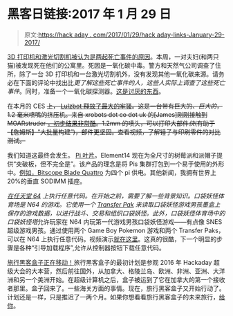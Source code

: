 # 黑客日链接:2017 年 1 月 29 日

> 原文:[https://hack aday . com/2017/01/29/hack aday-links-January-29-2017/](https://hackaday.com/2017/01/29/hackaday-links-january-29-2017/)

[3D 打印机和激光切割机被认为是两起死亡事件的原因](http://sanfrancisco.cbslocal.com/2017/01/27/source-carbon-monoxide-poisoning-killed-berkeley-couple/)。本周，一对夫妇(和两只猫)被发现死在他们的公寓里。死因是一氧化碳中毒。警方和天然气公司调查了住所，除了一台 3D 打印机和一台激光切割机外，没有发现其他一氧化碳来源。请务必在下面的评论中找出比*更了解这些死亡事件的人，这些人实际上调查了这些死亡事件*。同时，准备一个一氧化碳探测器。[这是讨厌的东西](https://hackaday.com/2016/05/04/carbon-monoxide-hunting-a-silent-killer/)。

在本月的 CES ~~上， [Lulzbot 释放了最大的牢骚](http://hackaday.com/2017/01/08/ces2017-lulzbot-has-the-best-names-for-stuff/)。这是一台带有巨大的、*巨大的*，1.2 毫米喷嘴的挤压机。来自 xrobots dot co dot uk 的[James]刚刚接触到 MOARstruder [，初步结果非常酷](https://www.youtube.com/watch?v=ZwuQ_YB1okI)。1.2mm 的喷头，可以打印大部件*快*(有助于【詹姆斯】“大批量构建”)，部件更坚固。查看视频，了解锤子与印刷零件的对比测试。~~

我们知道这最终会发生。 [Pi 叶片](http://www.element14.com/news/element14-exclusively-launches-bitscope-blade-for-raspberry-pi/)。Element14 现在为全尺寸的树莓派和派帽子提供“突破板，但不完全是”。该产品的理念是将 Pis 集群打包到一个易于使用的外形中。[例如，Bitscope Blade Quattro](http://uk.farnell.com/bitscope/bb04b/bitscope-blade-quattro/dp/2546578) 为四个 pi 供电。其他新闻，我拥有世界上 20%的垂直 SODIMM 插座。

*[在任天堂 64](https://github.com/MrCheeze/pokestadium-ace) 上执行任意代码。*在开始之前，需要了解一些背景知识。*口袋妖怪体育场*是 N64 的游戏。它使用一个 [Transfer Pak](https://en.wikipedia.org/wiki/Nintendo_64_accessories#Transfer_Pak_.28NUS-019.29) 来读取口袋妖怪游戏男孩墨盒上保存的游戏数据，以进行战斗、交易和组织口袋妖怪。此外，口袋妖怪体育场*中的口袋妖怪塔*允许玩家在 N64 内玩第一代游戏男孩口袋妖怪游戏——有点像 SNES 超级游戏男孩。通过使用两个 Game Boy Pokemon 游戏和两个 Transfer Paks，可以在 N64 上执行任意代码。视频演示[就在这里](https://www.youtube.com/watch?v=Bb0v-VDsBkQ&feature=youtu.be)。这真的很酷，下一个明显的步骤是各种“引导加载程序”,允许从控制器按钮下载任意代码。

[旅行黑客盒子正在移动！](https://hackaday.io/project/7373-travelling-hacker-box/log/52470-the-travelling-hacker-box-is-on-the-move)旅行黑客盒子的最初计划是参观 2016 年 Hackaday 超级大会的大本营，然后前往国外，从加拿大、格陵兰岛、欧洲、非洲、亚洲、大洋洲和另一个美洲开始。在超级计算机之后，盒子被运到了它在加拿大的第一个接收者那里。盒子回来了。一些海关方面的事情。现在，旅行黑客盒子又开始行动了。计划还是一样，只是推迟了一两个月。如果你想看看旅行黑客盒子的未来旅行，[给你](http://hackaday.com/2016/11/21/the-future-travels-of-the-travelling-hackerbox/)。